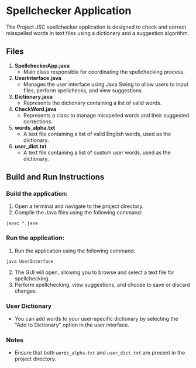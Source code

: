 # Spellchecker Application
The Project JSC spellchecker application is designed to check and correct misspelled words in text files using a dictionary and a suggestion algorithm.

## Files

1.  **SpellcheckerApp.java**
    -   Main class responsible for coordinating the spellchecking process.
2.  **UserInterface.java**
    -   Manages the user interface using Java Swing to allow users to input files, perform spellchecks, and view suggestions.
3.  **Dictionary.java**
    -   Represents the dictionary containing a list of valid words.
4.  **CheckWord.java**
    -   Represents a class to manage misspelled words and their suggested corrections.
5.  **words_alpha.txt**
    -   A text file containing a list of valid English words, used as the dictionary.
6.  **user_dict.txt**
    -   A text file containing a list of custom user words, used as the dictionary.

## Build and Run Instructions
### Build the application:
1. Open a terminal and navigate to the project directory.
2. Compile the Java files using the following command:
```
javac *.java
```
### Run the application:
1. Run the application using the following command:
```
java UserInterface
```
2. The GUI will open, allowing you to browse and select a text file for spellchecking.
3. Perform spellchecking, view suggestions, and choose to save or discard changes.

### User Dictionary
-   You can add words to your user-specific dictionary by selecting the "Add to Dictionary" option in the user interface.

### Notes
-   Ensure that both `words_alpha.txt` and `user_dict.txt` are present in the project directory.
